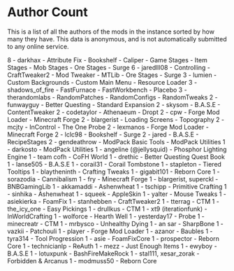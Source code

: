 # Author Count

This is a list of all the authors of the mods in the instance sorted by how many
they have. This data is anonymous, and is not automatically submitted to any
online service.

8 - darkhax
     - Attribute Fix
     - Bookshelf
     - Caliper
     - Game Stages
     - Item Stages
     - Mob Stages
     - Ore Stages
     - Surge
6 - jaredlll08
     - Controlling
     - CraftTweaker2
     - Mod Tweaker
     - MTLib
     - Ore Stages
     - Surge
3 - lumien
     - Custom Backgrounds
     - Custom Main Menu
     - Resource Loader
3 - shadows_of_fire
     - FastFurnace
     - FastWorkbench
     - Placebo
3 - therandomlabs
     - RandomPatches
     - RandomConfigs
     - RandomTweaks
2 - funwayguy
     - Better Questing
     - Standard Expansion
2 - skysom
     - B.A.S.E
     - ContentTweaker
2 - codetaylor
     - Athenaeum
     - Dropt
2 - cpw
     - Forge Mod Loader
     - Minecraft Forge
2 - blargerist
     - Loading Screens
     - Topography
2 - mcjty
     - InControl
     - The One Probe
2 - lexmanos
     - Forge Mod Loader
     - Minecraft Forge
2 - lclc98
     - Bookshelf
     - Surge
2 - jared
     - B.A.S.E
     - RecipeStages
2 - gendeathrow
     - ModPack Basic Tools
     - ModPack Utilities
1 - darkosto
     - ModPack Utilities
1 - angeline (@jellysquid)
     - Phosphor Lighting Engine
1 - team cofh
     - CoFH World
1 - drethic
     - Better Questing Quest Book
1 - lanse505
     - B.A.S.E
1 - corail31
     - Corail Tombstone
1 - stapleton
     - Tiered Tooltips
1 - blaytheninth
     - Crafting Tweaks
1 - gigabit101
     - Reborn Core
1 - sorazodia
     - Cannibalism
1 - fry
     - Minecraft Forge
1 - blargerist, superckl
     - BNBGamingLib
1 - akkamaddi
     - Ashenwheat
1 - tschipp
     - Primitive Crafting
1 - sinhika
     - Ashenwheat
1 - squeek
     - AppleSkin
1 - yalter
     - Mouse Tweaks
1 - asiekierka
     - FoamFix
1 - stanhebben
     - CraftTweaker2
1 - tterrag
     - CTM
1 - the_icy_one
     - Easy Pickings
1 - drullkus
     - CTM
1 - xt9 (iterationfunk)
     - InWorldCrafting
1 - wolforce
     - Hearth Well
1 - yesterday17
     - Probe
1 - minecreatr
     - CTM
1 - mrbysco
     - Unhealthy Dying
1 - an sar
     - SharpBone
1 - vazkii
     - Patchouli
1 - player
     - Forge Mod Loader
1 - azanor
     - Baubles
1 - tyra314
     - Tool Progression
1 - asie
     - FoamFixCore
1 - prospector
     - Reborn Core
1 - technicianlp
     - ReAuth
1 - mezz
     - Just Enough Items
1 - ewyboy
     - B.A.S.E
1 - lotuxpunk
     - BashFireMakeRock
1 - stal111, xesar_zorak
     - Forbidden & Arcanus
1 - modmuss50
     - Reborn Core
